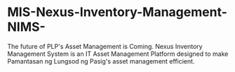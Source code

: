 # MIS-Nexus-Inventory-Management-NIMS-
The future of PLP's Asset Management is Coming. Nexus Inventory Management System is an IT Asset Management Platform designed to make Pamantasan ng Lungsod ng Pasig's asset management efficient.
